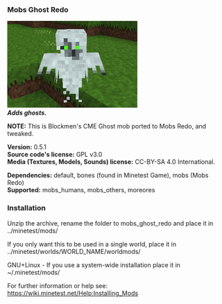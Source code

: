 ### Mobs Ghost Redo
![Mobs Ghost Redo's screenshot](screenshot.png)  
**_Adds ghosts._**

**NOTE:** This is Blockmen's CME Ghost mob ported to Mobs Redo, and tweaked.

**Version:** 0.5.1  
**Source code's license:** GPL v3.0  
**Media (Textures, Models, Sounds) license:** CC-BY-SA 4.0 International.

**Dependencies:** default, bones (found in Minetest Game), mobs (Mobs Redo)  
**Supported:** mobs_humans, mobs_others, moreores  

### Installation

Unzip the archive, rename the folder to mobs_ghost_redo and place it in  
../minetest/mods/

If you only want this to be used in a single world, place it in  
../minetest/worlds/WORLD_NAME/worldmods/

GNU+Linux - If you use a system-wide installation place it in  
~/.minetest/mods/

For further information or help see:  
https://wiki.minetest.net/Help:Installing_Mods